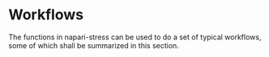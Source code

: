 # Workflows

The functions in napari-stress can be used to do a set of typical workflows, some of which shall be summarized in this section.